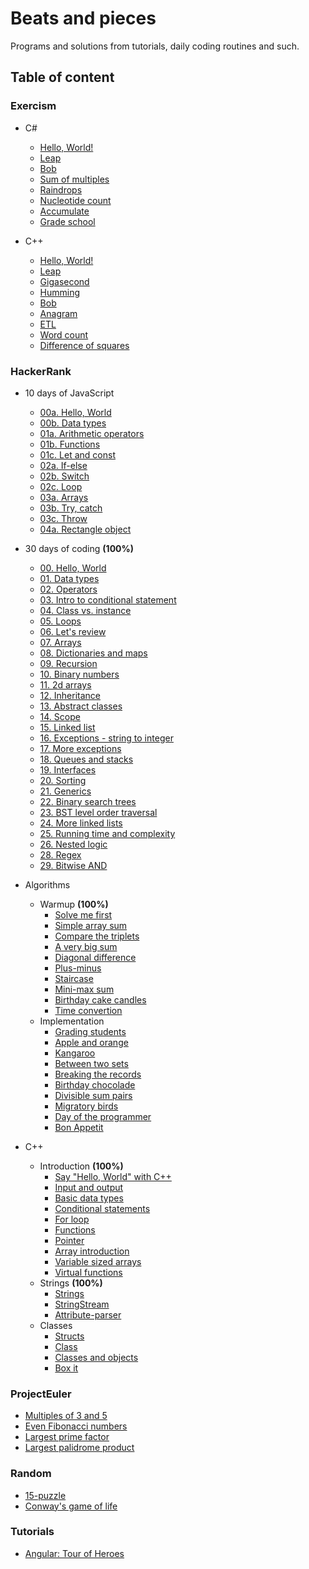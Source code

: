 # Beats and pieces

Programs and solutions from tutorials, daily coding routines and such.

## Table of content

### Exercism

- C#
  - [Hello, World!](./Exercism/csharp/hello-world)
  - [Leap](./Exercism/csharp/leap)
  - [Bob](./Exercism/csharp/bob)
  - [Sum of multiples](./Exercism/csharp/sum-of-multiples)
  - [Raindrops](./Exercism/csharp/raindrops)
  - [Nucleotide count](./Exercism/csharp/nucleotide-count)
  - [Accumulate](./Exercism/csharp/accumulate)
  - [Grade school](./Exercism/csharp/grade-school)


- C++
  - [Hello, World!](./Exercism/cpp/hello-world)
  - [Leap](./Exercism/cpp/leap)
  - [Gigasecond](./Exercism/cpp/gigasecond)
  - [Humming](./Exercism/cpp/humming)
  - [Bob](./Exercism/cpp/bob)
  - [Anagram](./Exercism/cpp/anagram)
  - [ETL](./Exercism/cpp/etl)
  - [Word count](./Exercism/cpp/word-count)
  - [Difference of squares](./Exercism/cpp/difference-of-squares)

### HackerRank

- 10 days of JavaScript
  - [00a. Hello, World](./HackerRank/10-days-of-js/00a-hello-world)
  - [00b. Data types](./HackerRank/10-days-of-js/00b-data-types)
  - [01a. Arithmetic operators](./HackerRank/10-days-of-js/01a-arithmetic-operators)
  - [01b. Functions](./HackerRank/10-days-of-js/01b-functions)
  - [01c. Let and const](./HackerRank/10-days-of-js/01c-let-and-const)
  - [02a. If-else](./HackerRank/10-days-of-js/02a-if-else)
  - [02b. Switch](./HackerRank/10-days-of-js/02b-switch)
  - [02c. Loop](./HackerRank/10-days-of-js/02c-loop)
  - [03a. Arrays](./HackerRank/10-days-of-coding/03a-arrays)
  - [03b. Try, catch](./HackerRank/10-days-of-coding/03b-try-catch)
  - [03c. Throw](./HackerRank/10-days-of-coding/03c-throw)
  - [04a. Rectangle object](./HackerRank/10-days-of-js/04a-rectangle-object)

- 30 days of coding **(100%)**
  - [00. Hello, World](./HackerRank/30-days-of-coding/00-hello-world)
  - [01. Data types](./HackerRank/30-days-of-coding/01-data-types)
  - [02. Operators](./HackerRank/30-days-of-coding/02-operators)
  - [03. Intro to conditional statement](./HackerRank/30-days-of-coding/03-intro-to-conditional-statement)
  - [04. Class vs. instance](./HackerRank/30-days-of-coding/04-class-vs-instance)
  - [05. Loops](./HackerRank/30-days-of-coding/05-loops)
  - [06. Let's review](./HackerRank/30-days-of-coding/06-lets-review)
  - [07. Arrays](./HackerRank/30-days-of-coding/07-arrays)
  - [08. Dictionaries and maps](./HackerRank/30-days-of-coding/08-dictionaries-and-maps)
  - [09. Recursion](./HackerRank/30-days-of-coding/09-recursion)
  - [10. Binary numbers](./HackerRank/30-dyas-of-coding/10-binary-numbers)
  - [11. 2d arrays](./HackerRank/30-days-of-coding/11-2d-arrays)
  - [12. Inheritance](./HackerRank/30-days-of-coding/12-inheritance)
  - [13. Abstract classes](./HackerRank/30-days-of-coding/13-abstract-classes)
  - [14. Scope](./HackerRank/30-days-of-coding/14-scope)
  - [15. Linked list](./HackerRank/30-days-of-coding/15-linked-list)
  - [16. Exceptions - string to integer](./HackerRank/30-days-of-coding/16-exceptions)
  - [17. More exceptions](./HackerRank/30-days-of-coding/17-more-exceptions)
  - [18. Queues and stacks](./HackerRank/30-days-of-coding/18-queues-and-stacks)
  - [19. Interfaces](./HackerRank/30-days-of-coding/19-interfaces)
  - [20. Sorting](./HackerRank/30-days-of-coding/20-sorting)
  - [21. Generics](./HackerRank/30-days-of-coding/21-generics)
  - [22. Binary search trees](./HackerRank/30-days-of-coding/22-binary-search-trees)
  - [23. BST level order traversal](./HackerRank/30-days-of-coding/23-bst-level-order-traversal)
  - [24. More linked lists](./HackerRank/30-days-of-coding/24-more-linked-lists)
  - [25. Running time and complexity](./HackerRank/30-days-of-coding/25-running-time-and-complexity)
  - [26. Nested logic](./HackerRank/30-days-of-code/26-nested-logic)
  - [28. Regex](./HackerRank/30-days-of-code/28-regex)
  - [29. Bitwise AND](./HackerRank/30-days-of-coding/29-bitwise-and)

- Algorithms
  - Warmup **(100%)**
    - [Solve me first](./HackerRank/algorithms/warmup/solve-me-first)
    - [Simple array sum](./HackerRank/algorithms/warmup/simple-array-sum)
    - [Compare the triplets](./HackerRank/algorithms/warmup/compare-the-triplets)
    - [A very big sum](./HackerRank/algorithms/warmup/a-very-big-sum)
    - [Diagonal difference](./HackerRank/algorithms/warmup/diagonal-difference)
    - [Plus-minus](./HackerRank/algorithms/warmup/plus-minus)
    - [Staircase](./HackerRank/algorithms/warmup/staircase)
    - [Mini-max sum](./HackerRank/algorithms/warmup/mini-max-sum)
    - [Birthday cake candles](./HackerRank/algorithms/warmup/birthday-cake-candles)
    - [Time convertion](./HackerRank/algorithms/warmup/time-convertion)
  - Implementation
    - [Grading students](./HackerRank/algorithms/implementation/grading-students)
    - [Apple and orange](./HackerRank/algorithms/implementation/apple-and-orange)
    - [Kangaroo](./HackerRank/algorithms/implementation/kangaroo)
    - [Between two sets](./HackerRank/algorithms/implementation/between-two-sets)
    - [Breaking the records](./HackerRank/algorithms/implementation/breaking-the-records)
    - [Birthday chocolade](./HackerRank/algorithms/implementation/birthday-chocolade)
    - [Divisible sum pairs](./HackerRank/algorithms/implementation/divisible-sum-pairs)
    - [Migratory birds](./HackerRank/algorithms/implementatin/migratory-birds)
    - [Day of the programmer](./HackerRank/algorithms/implementation/day-of-the-programmer)
    - [Bon Appetit](./HackerRank/algorithms/implementation/bon-appetit)

- C++
  - Introduction **(100%)**
    - [Say "Hello, World" with C++](./HackerRank/cpp/introduction/say-hello-world-with-cpp)
    - [Input and output](./HackerRank/cpp/introduction/input-and-output)
    - [Basic data types](./HackerRank/cpp/introduction/basic-data-types)
    - [Conditional statements](./HackerRank/cpp/introduction/conditional-statements)
    - [For loop](./HackerRank/cpp/introduction/for-loop)
    - [Functions](./HackerRank/cpp/introduction/functions)
    - [Pointer](./HackerRank/cpp/introduction/pointer)
    - [Array introduction](./HackerRank/cpp/introduction/arrays-introduction)
    - [Variable sized arrays](./HackerRank/cpp/introductions/variable-sized-arrays)
    - [Virtual functions](./HackerRank/cpp/introductions/virtual-functions)
  - Strings **(100%)**
    - [Strings](./HackerRank/cpp/strings/strings)
    - [StringStream](./HackerRank/cpp/strings/stringstream)
    - [Attribute-parser](./HackerRank/cpp/strings/attribute-parser)
  - Classes
    - [Structs](./HackerRank/cpp/classes/structs)
    - [Class](./HackerRank/cpp/classes/class)
    - [Classes and objects](./HackerRank/cpp/classes/classes-and-objects)
    - [Box it](./HackerRank/cpp/classes/box-it)

### ProjectEuler

- [Multiples of 3 and 5](./ProjectEuler/multiples-of-3-and-5)
- [Even Fibonacci numbers](./ProjectEuler/even-fibonacci-numbers)
- [Largest prime factor](./ProjectEuler/largest-prime-factor)
- [Largest palidrome product](./ProjectEuler/largest-palidrome-product)

### Random
 - [15-puzzle](./BigBeats/15-puzzle)
 - [Conway's game of life](./BigBeats/game-of-life)

### Tutorials
  - [Angular: Tour of Heroes](./Tutorials/angular-tour-of-heroes)
